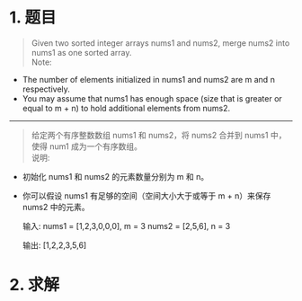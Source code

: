 # 1. 题目
> Given two sorted integer arrays nums1 and nums2, merge nums2 into nums1 as one sorted array.  
Note:  
- The number of elements initialized in nums1 and nums2 are m and n respectively.  
- You may assume that nums1 has enough space (size that is greater or equal to m + n) to hold additional elements from nums2.
 
---

> 给定两个有序整数数组 nums1 和 nums2，将 nums2 合并到 nums1 中，使得 num1 成为一个有序数组。  
说明:  
- 初始化 nums1 和 nums2 的元素数量分别为 m 和 n。  
- 你可以假设 nums1 有足够的空间（空间大小大于或等于 m + n）来保存 nums2 中的元素。


    输入:
    nums1 = [1,2,3,0,0,0], m = 3
    nums2 = [2,5,6],       n = 3
    
    输出: [1,2,2,3,5,6]
    
# 2. 求解
